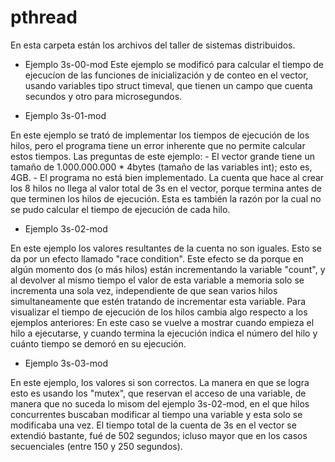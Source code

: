 # pthread

En esta carpeta están los archivos del taller de sistemas distribuidos.

- Ejemplo 3s-00-mod
Este ejemplo se modificó para calcular el tiempo de ejecucíon de las funciones de inicialización y de conteo en el vector, usando variables tipo struct timeval, que tienen un campo que cuenta secundos y otro para microsegundos.

- Ejemplo 3s-01-mod

En este ejemplo se trató de implementar los tiempos de ejecución de los hilos, pero el programa tiene un error inherente que no permite calcular estos tiempos. Las preguntas de este ejemplo:
    - El vector grande tiene un tamaño de 1.000.000.000 * 4bytes (tamaño de las variables int); esto es, 4GB.
    - El programa no está bien implementado. La cuenta que hace al crear los 8 hilos no llega al valor total de 3s en el vector, porque termina antes de que terminen los hilos de ejecución. Esta es también la razón por la cual no se pudo calcular el tiempo de ejecución de cada hilo.

- Ejemplo 3s-02-mod

En este ejemplo los valores resultantes de la cuenta no son iguales. Esto se da por un efecto llamado "race condition". Este efecto se da porque en algún momento dos (o más hilos) están incrementando la variable "count", y al devolver al mismo tiempo el valor de esta variable a memoria solo se incrementa una sola vez, independiente de que sean varios hilos simultaneamente que estén tratando de incrementar esta variable. Para visualizar el tiempo de ejecución de los hilos cambia algo respecto a los ejemplos anteriores: En este caso se vuelve a mostrar cuando empieza el hilo a ejecutarse, y cuando termina la ejecución indica el número del hilo y cuánto tiempo se demoró en su ejecución.

- Ejemplo 3s-03-mod

En este ejemplo, los valores si son correctos. La manera en que se logra esto es usando los "mutex", que reservan el acceso de una variable, de manera que no suceda lo misom del ejemplo 3s-02-mod, en el que hilos concurrentes buscaban modificar al tiempo una variable y esta solo se modificaba una vez. El tiempo total de la cuenta de 3s en el vector se extendió bastante, fué de 502 segundos; icluso mayor que en los casos secuenciales (entre 150 y 250 segundos).




